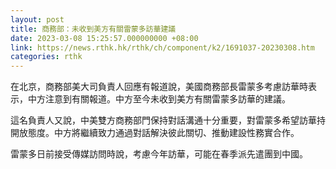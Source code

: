 ```yaml
---
layout: post
title: 商務部：未收到美方有關雷蒙多訪華建議
date: 2023-03-08 15:25:57.000000000 +08:00
link: https://news.rthk.hk/rthk/ch/component/k2/1691037-20230308.htm
categories: rthk
---
```


在北京，商務部美大司負責人回應有報道說，美國商務部長雷蒙多考慮訪華時表示，中方注意到有關報道。中方至今未收到美方有關雷蒙多訪華的建議。

這名負責人又說，中美雙方商務部門保持對話溝通十分重要，對雷蒙多希望訪華持開放態度。中方將繼續致力通過對話解決彼此關切、推動建設性務實合作。

雷蒙多日前接受傳媒訪問時說，考慮今年訪華，可能在春季派先遣團到中國。
